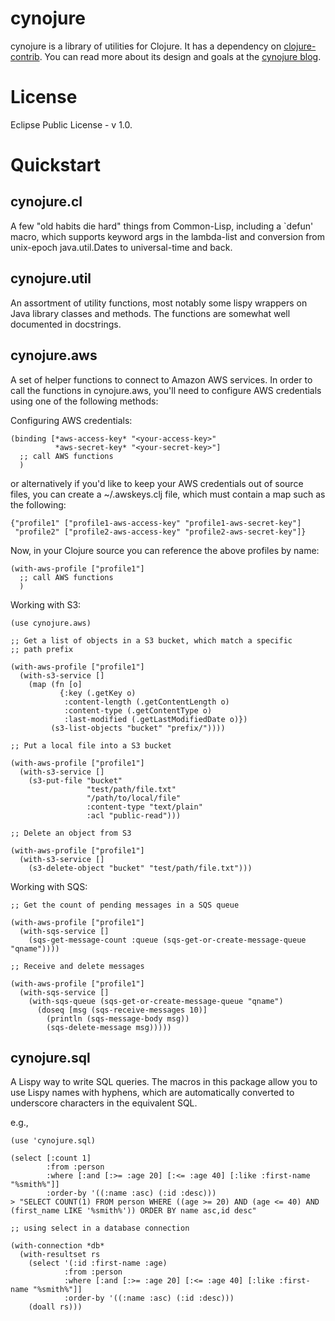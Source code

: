 cynojure
========

cynojure is a library of utilities for Clojure. It has a dependency on
[clojure-contrib](http://code.google.com/p/clojure-contrib/). You can
read more about its design and goals at the [cynojure
blog](http://cynojure.posterous.com).

License
=======

Eclipse Public License - v 1.0.

Quickstart
==========

cynojure.cl
-----------

A few "old habits die hard" things from Common-Lisp, including a
`defun' macro, which supports keyword args in the lambda-list and
conversion from unix-epoch java.util.Dates to universal-time and back.

cynojure.util
-------------

An assortment of utility functions, most notably some lispy wrappers
on Java library classes and methods. The functions are somewhat well
documented in docstrings.

cynojure.aws
------------

A set of helper functions to connect to Amazon AWS services. In order
to call the functions in cynojure.aws, you'll need to configure AWS
credentials using one of the following methods:

Configuring AWS credentials:

    (binding [*aws-access-key* "<your-access-key>"
              *aws-secret-key* "<your-secret-key>"]
      ;; call AWS functions
      )

or alternatively if you'd like to keep your AWS credentials out of
source files, you can create a ~/.awskeys.clj file, which must
contain a map such as the following:

    {"profile1" ["profile1-aws-access-key" "profile1-aws-secret-key"]
     "profile2" ["profile2-aws-access-key" "profile2-aws-secret-key"]}

Now, in your Clojure source you can reference the above profiles by
name:

    (with-aws-profile ["profile1"]
      ;; call AWS functions
      )

Working with S3:

    (use cynojure.aws)

    ;; Get a list of objects in a S3 bucket, which match a specific
    ;; path prefix

    (with-aws-profile ["profile1"]
      (with-s3-service []
        (map (fn [o]
               {:key (.getKey o)
                :content-length (.getContentLength o)
                :content-type (.getContentType o)
                :last-modified (.getLastModifiedDate o)})
             (s3-list-objects "bucket" "prefix/"))))

    ;; Put a local file into a S3 bucket

    (with-aws-profile ["profile1"]
      (with-s3-service []
        (s3-put-file "bucket"
                     "test/path/file.txt"
                     "/path/to/local/file"
                     :content-type "text/plain"
                     :acl "public-read")))

    ;; Delete an object from S3

    (with-aws-profile ["profile1"]
      (with-s3-service []
        (s3-delete-object "bucket" "test/path/file.txt")))

Working with SQS:

    ;; Get the count of pending messages in a SQS queue

    (with-aws-profile ["profile1"]
      (with-sqs-service []
        (sqs-get-message-count :queue (sqs-get-or-create-message-queue "qname"))))

    ;; Receive and delete messages

    (with-aws-profile ["profile1"]
      (with-sqs-service []
        (with-sqs-queue (sqs-get-or-create-message-queue "qname")
          (doseq [msg (sqs-receive-messages 10)]
            (println (sqs-message-body msg))
            (sqs-delete-message msg)))))

cynojure.sql
------------

A Lispy way to write SQL queries. The macros in this package allow you
to use Lispy names with hyphens, which are automatically converted to
underscore characters in the equivalent SQL.

e.g.,

    (use 'cynojure.sql)

    (select [:count 1]
            :from :person
            :where [:and [:>= :age 20] [:<= :age 40] [:like :first-name "%smith%"]]
            :order-by '((:name :asc) (:id :desc)))
    > "SELECT COUNT(1) FROM person WHERE ((age >= 20) AND (age <= 40) AND (first_name LIKE '%smith%')) ORDER BY name asc,id desc"

    ;; using select in a database connection

    (with-connection *db*
      (with-resultset rs
        (select '(:id :first-name :age)
                :from :person
                :where [:and [:>= :age 20] [:<= :age 40] [:like :first-name "%smith%"]]
                :order-by '((:name :asc) (:id :desc)))
        (doall rs)))
